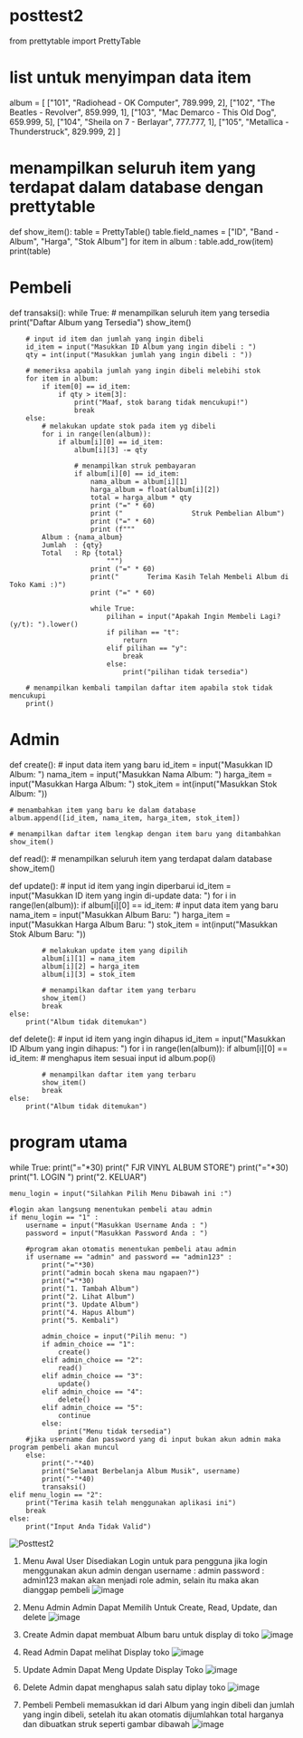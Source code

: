# posttest2
from prettytable import PrettyTable
# list untuk menyimpan data item
album = [
    ["101", "Radiohead - OK Computer", 789.999, 2],
    ["102", "The Beatles - Revolver", 859.999, 1],
    ["103", "Mac Demarco - This Old Dog", 659.999, 5],
    ["104", "Sheila on 7 - Berlayar", 777.777, 1],
    ["105", "Metallica - Thunderstruck", 829.999, 2]
]

# menampilkan seluruh item yang terdapat dalam database dengan prettytable
def show_item():
    table = PrettyTable()
    table.field_names = ["ID", "Band - Album", "Harga", "Stok Album"]
    for item in album :
        table.add_row(item)
    print(table)

    
# Pembeli
def transaksi():
    while True:
        # menampilkan seluruh item yang tersedia
        print("Daftar Album yang Tersedia")
        show_item()
        
        # input id item dan jumlah yang ingin dibeli
        id_item = input("Masukkan ID Album yang ingin dibeli : ")
        qty = int(input("Masukkan jumlah yang ingin dibeli : "))
        
        # memeriksa apabila jumlah yang ingin dibeli melebihi stok
        for item in album:
            if item[0] == id_item:
                if qty > item[3]:
                    print("Maaf, stok barang tidak mencukupi!")
                    break
        else:
            # melakukan update stok pada item yg dibeli
            for i in range(len(album)):
                if album[i][0] == id_item:
                    album[i][3] -= qty
                    
                    # menampilkan struk pembayaran
                    if album[i][0] == id_item:
                        nama_album = album[i][1]
                        harga_album = float(album[i][2])
                        total = harga_album * qty
                        print ("=" * 60)
                        print ("                 Struk Pembelian Album")
                        print ("=" * 60)
                        print (f"""
            Album : {nama_album}
            Jumlah  : {qty}
            Total   : Rp {total}
                            """)
                        print ("=" * 60)
                        print("       Terima Kasih Telah Membeli Album di Toko Kami :)")
                        print ("=" * 60)
                        
                        while True:
                            pilihan = input("Apakah Ingin Membeli Lagi? (y/t): ").lower()
                            if pilihan == "t":
                                return
                            elif pilihan == "y":
                                break
                            else:
                                print("pilihan tidak tersedia")
                                
        # menampilkan kembali tampilan daftar item apabila stok tidak mencukupi
        print()

# Admin
def create():
    # input data item yang baru
    id_item = input("Masukkan ID Album: ")
    nama_item = input("Masukkan Nama Album: ")
    harga_item = input("Masukkan Harga Album: ")
    stok_item = int(input("Masukkan Stok Album: "))
    
    # menambahkan item yang baru ke dalam database
    album.append([id_item, nama_item, harga_item, stok_item])
    
    # menampilkan daftar item lengkap dengan item baru yang ditambahkan
    show_item()

def read():
    # menampilkan seluruh item yang terdapat dalam database
    show_item()

def update():
    # input id item yang ingin diperbarui
    id_item = input("Masukkan ID item yang ingin di-update data: ")
    for i in range(len(album)):
        if album[i][0] == id_item:
            # input data item yang baru
            nama_item = input("Masukkan Album Baru: ")
            harga_item = input("Masukkan Harga Album Baru: ")
            stok_item = int(input("Masukkan Stok Album Baru: "))
            
            # melakukan update item yang dipilih
            album[i][1] = nama_item
            album[i][2] = harga_item
            album[i][3] = stok_item
            
            # menampilkan daftar item yang terbaru
            show_item()
            break
    else:
        print("Album tidak ditemukan")

def delete():
    # input id item yang ingin dihapus
    id_item = input("Masukkan ID Album yang ingin dihapus: ")
    for i in range(len(album)):
        if album[i][0] == id_item:
            # menghapus item sesuai input id
            album.pop(i)
            
            # menampilkan daftar item yang terbaru
            show_item()
            break
    else:
        print("Album tidak ditemukan")
    


# program utama
while True:
    print("="*30)
    print("    FJR VINYL ALBUM STORE")
    print("="*30)
    print("1. LOGIN ")
    print("2. KELUAR")
    
    
    menu_login = input("Silahkan Pilih Menu Dibawah ini :")
    
    #login akan langsung menentukan pembeli atau admin
    if menu_login == "1" :
        username = input("Masukkan Username Anda : ")
        password = input("Masukkan Password Anda : ")
        
        #program akan otomatis menentukan pembeli atau admin
        if username == "admin" and password == "admin123" :
            print("="*30)
            print("admin bocah skena mau ngapaen?")
            print("="*30)
            print("1. Tambah Album")
            print("2. Lihat Album")
            print("3. Update Album")
            print("4. Hapus Album")
            print("5. Kembali")

            admin_choice = input("Pilih menu: ")
            if admin_choice == "1":
                create()
            elif admin_choice == "2":
                read()
            elif admin_choice == "3":
                update()
            elif admin_choice == "4":
                delete()
            elif admin_choice == "5":
                continue
            else:
                print("Menu tidak tersedia")
        #jika username dan password yang di input bukan akun admin maka program pembeli akan muncul
        else:
            print("-"*40)
            print("Selamat Berbelanja Album Musik", username)
            print("-"*40)
            transaksi()
    elif menu_login == "2":
        print("Terima kasih telah menggunakan aplikasi ini")
        break
    else:
        print("Input Anda Tidak Valid")



![Posttest2](https://github.com/fjarsra/posttest2/assets/144713730/724ebcea-1f9c-4d16-b0ae-f569eaf908fb)

1. Menu Awal User
   Disediakan Login untuk para pengguna jika login menggunakan akun admin dengan username : admin password : admin123 makan akan menjadi role admin, selain itu maka akan dianggap pembeli
![image](https://github.com/fjarsra/posttest2/assets/144713730/8bc4fd62-18d9-4bff-b2a0-8e9bd205b897)

3. Menu Admin
   Admin Dapat Memilih Untuk Create, Read, Update, dan delete
![image](https://github.com/fjarsra/posttest2/assets/144713730/52ccff15-a4eb-4915-92e6-6347a7869c64)

5. Create
   Admin dapat membuat Album baru untuk display di toko
![image](https://github.com/fjarsra/posttest2/assets/144713730/1354c3dd-276e-4350-ba7f-2b0d2890131d)

7. Read
   Admin Dapat melihat Display toko
![image](https://github.com/fjarsra/posttest2/assets/144713730/00334140-1773-4e32-8900-b5394c6c77bc)

9. Update
   Admin Dapat Meng Update Display Toko
![image](https://github.com/fjarsra/posttest2/assets/144713730/8ad7fdcc-5ded-41b4-877c-1a792e2ac5af)

11. Delete
    Admin dapat menghapus salah satu diplay toko
![image](https://github.com/fjarsra/posttest2/assets/144713730/8ec1bdb0-bc04-4d41-ba71-a708a9d8ea18)

13. Pembeli
    Pembeli memasukkan id dari Album yang ingin dibeli dan jumlah yang ingin dibeli, setelah itu akan otomatis dijumlahkan total harganya dan dibuatkan struk seperti gambar dibawah
![image](https://github.com/fjarsra/posttest2/assets/144713730/6c88657d-5e3e-4d01-a95c-b124de4581a1)






